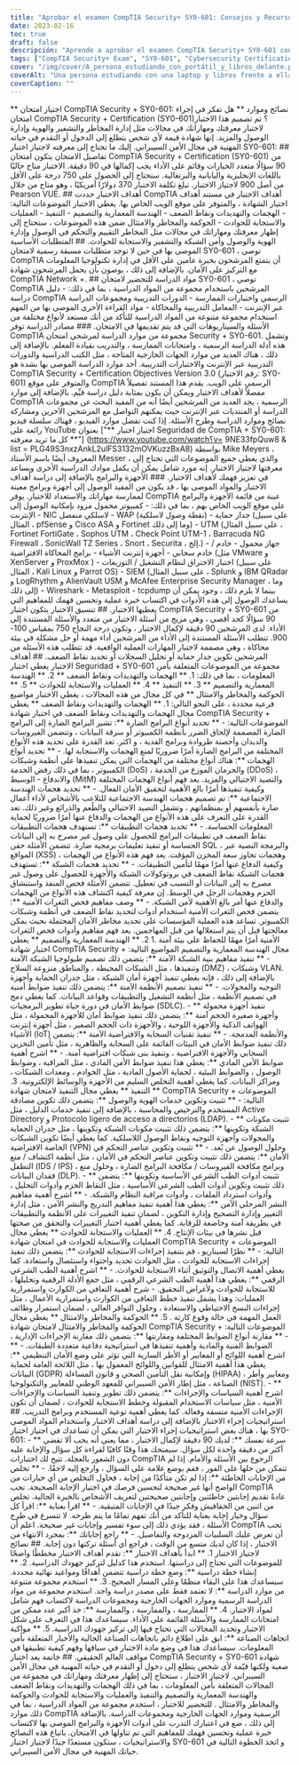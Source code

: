 ```yaml
---
title: "Aprobar el examen CompTIA Security+ SY0-601: Consejos y Recursos"
date: 2023-02-16
toc: true
draft: false
descripción: "Aprende a aprobar el examen CompTIA Security+ SY0-601 con consejos, recursos de estudio y estrategias para rendir el examen".
tags: ["CompTIA Security+ Exam", "SY0-601", "Cybersecurity Certification", "Exam Objectives", "Test-Taking Strategies", "Study Resources", "Exam Format", "Passing Tips", "Information Security", "Performance-Based Questions"]
cover: "/img/cover/A_persona_estudiando_con_portátil_y_libros_delante.png"
coverAlt: "Una persona estudiando con una laptop y libros frente a ella, representando la preparación requerida para aprobar el Examen de Certificación CompTIA Security+".
coverCaption: ""
---
```

** اجتياز امتحان CompTIA Security + SY0-601: نصائح وموارد ** هل تفكر في إجراء امتحان CompTIA Security + Certification (SY0-601)؟ تم تصميم هذا الاختبار لاختبار معرفتك ومهاراتك في مجالات مثل إدارة المخاطر والتشفير والهوية وإدارة الوصول والمزيد. إنها شهادة قيمة لأي شخص يتطلع إلى الدخول أو التقدم في حياته المهنية في مجال الأمن السيبراني. إليك ما تحتاج إلى معرفته لاجتياز اختبار SY0-601: ## تفاصيل الامتحان يتكون امتحان CompTIA Security + Certification (SY0-601) من 90 سؤالًا متعدد الخيارات وقائم على الأداء يجب إكمالها في 90 دقيقة. الاختبار متاح حاليًا باللغات الإنجليزية واليابانية والبرتغالية. ستحتاج إلى الحصول على 750 درجة على الأقل من أصل 900 لاجتياز الاختبار. تبلغ تكلفة الاختبار 370 دولارًا أمريكيًا ، وهو متاح من خلال Pearson VUE. ## أهداف الاختبار حددت CompTIA أهداف الاختبار في مستند أهداف اختبار الشهادة ، والمتوفر على موقع الويب الخاص بها. يغطي الاختبار الموضوعات التالية: - الهجمات والتهديدات ونقاط الضعف - الهندسة المعمارية والتصميم - التنفيذ - العمليات والاستجابة للحوادث - الحوكمة والمخاطر والامتثال ضمن هذه الموضوعات ، ستحتاج إلى إظهار معرفتك ومهاراتك في مجالات مثل المخاطر التقييم والتحكم في الوصول وإدارة الهوية والوصول وأمن الشبكة والتشفير والاستجابة للحوادث. ## المتطلبات الأساسية الموصى بها في حين لا توجد متطلبات مسبقة رسمية لامتحان SY0-601 ، توصي CompTIA أن يتمتع المرشحون بخبرة عامين على الأقل في إدارة تكنولوجيا المعلومات مع التركيز على الأمان. بالإضافة إلى ذلك ، يوصون بأن يحمل المرشحون شهادة CompTIA Network +. ## مواد الدراسة للتحضير لامتحان SY0-601 ، توصي CompTIA المرشحين باستخدام مجموعة من المواد الدراسية ، بما في ذلك: - دليل دراسة CompTIA الرسمي واختبارات الممارسة - الدورات التدريبية ومجموعات الدراسة عبر الإنترنت - المعامل التدريبية والمحاكاة - مواد القراءة الأخرى الموصى بها من المهم استخدام مجموعة متنوعة من المواد الدراسية للتأكد من أنك مستعد لأنواع مختلفة من الأسئلة والسيناريوهات التي قد يتم تقديمها في الامتحان. ### مصادر الدراسة توفر CompTIA مجموعة من موارد الدراسة لمرشحي امتحان Security + SY0-601. وتشمل هذه أدلة الدراسة الرسمية ، وامتحانات الممارسة ، والتدريب بقيادة المعلم. بالإضافة إلى ذلك ، هناك العديد من موارد الجهات الخارجية المتاحة ، مثل الكتب الدراسية والدورات التدريبية عبر الإنترنت والاختبارات التدريبية. أحد موارد الدراسة الموصى بها بشدة هو CompTIA Security + Certification Objectives Version 3.0 (رقم الاختبار: SY0-601) والمتوفر على موقع CompTIA الرسمي على الويب. يقدم هذا المستند تفصيلاً مفصلاً لأهداف الاختبار ويمكن أن يكون بمثابة دليل دراسة قيِّم. بالإضافة إلى موارد CompTIA الرسمية ، يجد العديد من المرشحين أيضًا أنه من المفيد البحث عن مجموعات الدراسة أو المنتديات عبر الإنترنت حيث يمكنهم التواصل مع المرشحين الآخرين ومشاركة نصائح وموارد الدراسة وطرح الأسئلة. إذا كنت تفضل موارد الفيديو ، فهناك سلسلة فيديو رائعة على YouTube بعنوان ["** اجتياز اختبار Seguridad de CompTIA + SY0-601: كل ما تريد معرفته **"] (https://www.youtube.com/watch؟v= 9NE33fpQuw8 & list = PLG49S3nxzAnkL2ulFS3132mOVKuzzBxA8) بواسطة Mike Meyers ، المعروف أيضًا باسم الأستاذ Messer ، والذي يغطي جميع الموضوعات التي تحتاج إلى معرفتها لاجتياز الاختبار. إنه مورد شامل يمكن أن يكمل موادك الدراسية الأخرى ويساعد في تعزيز فهمك لأهداف الاختبار. ### الأجهزة والبرامج بالإضافة إلى دراسة أهداف الاختبار والمواد الموصى بها ، قد يكون من المفيد الوصول إلى أجهزة وبرامج معينة لممارسة مهاراتك والاستعداد للاختبار. يوفر CompTIA عينة من قائمة الأجهزة والبرامج على موقع الويب الخاص بهم ، بما في ذلك: - كمبيوتر محمول مزود بإمكانية الوصول إلى الإنترنت - NIC لاسلكي منفصل - WAP (نقطة وصول لاسلكية) - جدار حماية (على سبيل المثال ، pfSense و Cisco ASA و Fortinet وما إلى ذلك) - UTM (على سبيل المثال ، Fortinet FortiGate ، Sophos UTM ، Check Point UTM-1 ، Barracuda NG Firewall ، SonicWall TZ Series ، Snort ، Securita ، إلخ.) - جهاز محمول - خادم / خادم سحابي - أجهزة إنترنت الأشياء - برامج المحاكاة الافتراضية (مثل VMware و XenServer و ProxMox ) - اختبار الاختراق لنظام التشغيل / التوزيعات (على سبيل المثال ، Kali Linux و Parrot OS) - SIEM (على سبيل المثال ، Splunk و IBM QRadar و LogRhythm و AlienVault USM و McAfee Enterprise Security Manager ، وما إلى ذلك) - Wireshark - Metasploit - tcpdump بينما لا يلزم ذلك ، وجود يمكن أن يساعدك الوصول إلى هذه الأدوات في اكتساب خبرة عملية وتحسين فهمك للمفاهيم التي يغطيها الاختبار. ## تنسيق الاختبار يتكون اختبار CompTIA Security + SY0-601 من 90 سؤالًا كحد أقصى ، وهي مزيج من أسئلة الاختيار من متعدد والأسئلة المستندة إلى الأداء. لدى المرشحين 90 دقيقة لإكمال الاختبار ، وتكون درجة النجاح 750 بمقياس 100-900. تتطلب الأسئلة المستندة إلى الأداء من المرشحين أداء مهمة أو حل مشكلة في بيئة محاكاة ، وهي مصممة لاختبار المهارات العملية الواقعية. قد تتطلب هذه الأسئلة من المرشحين تكوين جدار حماية أو تحليل السجلات أو تحديد نقاط الضعف. ## أهداف الاختبار يغطي اختبار Seguridad + SY0-601 مجموعة من الموضوعات المتعلقة بأمن المعلومات ، بما في ذلك: 1. ** الهجمات والتهديدات ونقاط الضعف ** 2. ** الهندسة المعمارية والتصميم ** 3. ** التنفيذ ** 4. ** العمليات والاستجابة للحوادث ** 5. ** الحوكمة والمخاطر والامتثال ** في كل مجال من هذه المجالات ، يغطي الاختبار مواضيع فرعية محددة ، على النحو التالي: 1. ** الهجمات والتهديدات ونقاط الضعف ** يغطي مجال الهجمات والتهديدات ونقاط الضعف في اختبار شهادة CompTIA Security + الموضوعات التالية: - ** تحديد أنواع البرامج الضارة **: تشير البرامج الضارة إلى البرامج الضارة المصممة لإلحاق الضرر بأنظمة الكمبيوتر أو سرقة البيانات ، وتتضمن الفيروسات والديدان وأحصنة طروادة وبرامج الفدية ، و اكثر. تعد القدرة على تحديد هذه الأنواع المختلفة من البرامج الضارة أمرًا ضروريًا لمنع الهجمات والاستجابة لها. - ** تحديد أنواع الهجمات **: هناك أنواع مختلفة من الهجمات التي يمكن تنفيذها على أنظمة وشبكات الكمبيوتر ، بما في ذلك رفض الخدمة (DoS) ، والحرمان الموزع من الخدمة (DDoS) ، والاندفاع - الوسيط (MitM) والتصيد الاحتيالي والمزيد. يعد فهم أنواع الهجمات المختلفة وكيفية تنفيذها أمرًا بالغ الأهمية لتحقيق الأمان الفعال. - ** تحديد هجمات الهندسة الاجتماعية **: تم تصميم هجمات الهندسة الاجتماعية للتلاعب بالأشخاص لأداء أعمال ضارة بأنفسهم أو بمنظماتهم ، وتشمل التصيد الاحتيالي والطُعم والذرائع وغير ذلك. تعد القدرة على التعرف على هذه الأنواع من الهجمات والدفاع عنها أمرًا ضروريًا لحماية المعلومات الحساسة. - ** تحديد هجمات التطبيقات **: تستهدف هجمات التطبيقات نقاط الضعف في تطبيقات البرامج للحصول على وصول غير مصرح به إلى البيانات الحساسة أو تنفيذ تعليمات برمجية ضارة. تتضمن الأمثلة حقن SQL ، والبرمجة النصية عبر المواقع (XSS) ، وهجمات تجاوز سعة المخزن المؤقت. يعد فهم هذه الأنواع من الهجمات وكيفية الدفاع عنها أمرًا مهمًا لتأمين التطبيقات. - ** تحديد هجمات الشبكة **: تستهدف هجمات الشبكة نقاط الضعف في بروتوكولات الشبكة والأجهزة للحصول على وصول غير مصرح به إلى البيانات أو التسبب في تعطيل. تتضمن الأمثلة فحص المنفذ واستنشاق الحزم وهجمات الرجل في الوسط. إن معرفة كيفية اكتشاف هذه الأنواع من الهجمات والدفاع عنها أمر بالغ الأهمية لأمن الشبكة. - ** وصف مفاهيم فحص الثغرات الأمنية **: يتضمن فحص الثغرات الأمنية استخدام أدوات لتحديد نقاط الضعف في أنظمة وشبكات الكمبيوتر. تساعد هذه العملية المؤسسات على تحديد مخاطر الأمان المحتملة بحيث يمكن معالجتها قبل أن يتم استغلالها من قبل المهاجمين. يعد فهم مفاهيم وأدوات فحص الثغرات الأمنية أمرًا مهمًا للحفاظ على بيئة آمنة .1 2. ** الهندسة المعمارية والتصميم ** يغطي اختبار شهادة CompTIA Security + مجال الهندسة المعمارية والتصميم المواضيع التالية: - ** تنفيذ مفاهيم بنية الشبكة الآمنة **: يتضمن ذلك تصميم طبولوجيا الشبكة الآمنة وتنفيذها ، مثل الشبكات المحيطة ، والمناطق منزوعة السلاح (DMZ) ، وشبكات VLAN. بالإضافة إلى ذلك ، فإنه يغطي تنفيذ أجهزة أمان الشبكة ، مثل جدران الحماية وأجهزة التوجيه والمحولات. - ** تنفيذ تصميم الأنظمة الآمنة **: يتضمن ذلك تنفيذ ضوابط أمنية في تصميم الأنظمة ، مثل أنظمة التشغيل والتطبيقات وقواعد البيانات. كما يغطي دمج ضوابط الأمان في دورة حياة تطوير البرمجيات (SDLC). - ** تنفيذ أجهزة محمولة وأجهزة صغيرة الحجم آمنة **: يتضمن ذلك تنفيذ ضوابط أمان للأجهزة المحمولة ، مثل الهواتف الذكية والأجهزة اللوحية ، والأجهزة ذات الحجم الصغير ، مثل أجهزة إنترنت الأشياء (IoT) والأنظمة المدمجة. - ** تنفيذ تقنيات السحابة والافتراضية الآمنة **: يتضمن ذلك تنفيذ ضوابط الأمان في البيئات القائمة على السحابة والظاهرية ، مثل تأمين التخزين السحابي والأجهزة الافتراضية ، وتنفيذ بنى شبكات افتراضية آمنة. - ** اشرح أهمية ضوابط الأمن المادي **: يغطي هذا تنفيذ ضوابط الأمن المادي ، مثل المراقبة ، وضوابط الوصول ، والضوابط البيئية ، لحماية الأصول المادية ، مثل الخوادم ، ومعدات الشبكات ، ومراكز البيانات. كما يغطي أهمية التخلص السليم من الأجهزة والوسائط الإلكترونية. 3. ** التنفيذ ** يغطي مجال التنفيذ لامتحان شهادة CompTIA Security + الموضوعات التالية: - ** تثبيت وتكوين خدمات الهوية والوصول **: يتضمن ذلك تكوين مصادقة المستخدم والترخيص والمحاسبة ، بالإضافة إلى تنفيذ خدمات الدليل ، مثل Active Directory و Protocolo ligero de acceso a directorios (LDAP). - ** تثبيت مكونات الشبكة وتكوينها **: يتضمن ذلك تثبيت مكونات الشبكة وتكوينها ، مثل جدران الحماية والمحولات وأجهزة التوجيه ونقاط الوصول اللاسلكية. كما يغطي أيضًا تكوين الشبكات الخاصة الافتراضية (VPN) وحلول الوصول عن بُعد. - ** تثبيت وتكوين عناصر التحكم في الأمان **: يتضمن ذلك تثبيت وتكوين عناصر التحكم في الأمان ، مثل أنظمة اكتشاف / منع التطفل (IDS / IPS) ، وبرامج مكافحة الفيروسات / مكافحة البرامج الضارة ، وحلول منع فقدان البيانات (DLP). - ** تثبيت أدوات الطب الشرعي الأساسية وتكوينها **: يتضمن ذلك تثبيت وتكوين أدوات الطب الشرعي الأساسية ، مثل التقاط الحزم وأدوات التحليل ، وأدوات استرداد الملفات ، وأدوات مراقبة النظام والشبكة. - ** اشرح أهمية مفاهيم النشر المرحلي الآمن **: يغطي هذا أهمية تنفيذ مفاهيم التدريج والنشر الآمن ، مثل إدارة التغيير وإدارة التصحيح وإدارة التكوين ، لضمان تنفيذ التغييرات على الأنظمة والتطبيقات في بطريقة آمنة وخاضعة للرقابة. كما يغطي أهمية اختبار التغييرات والتحقق من صحتها قبل نشرها في بيئات الإنتاج. 4. ** العمليات والاستجابة للحوادث ** يغطي مجال العمليات والاستجابة للحوادث في امتحان شهادة CompTIA Security + الموضوعات التالية: - ** نظرًا لسيناريو ، قم بتنفيذ إجراءات الاستجابة للحوادث **: يتضمن ذلك تنفيذ إجراءات الاستجابة للحوادث ، مثل الحوادث تحديد واحتواء واستئصال واستعادة. كما يغطي أهمية الاتصال والتوثيق أثناء الاستجابة للحوادث. - ** اشرح أهمية الطب الشرعي الرقمي **: يغطي هذا أهمية الطب الشرعي الرقمي ، مثل جمع الأدلة الرقمية وتحليلها ، للاستجابة للحوادث ولأغراض التحقيق. - شرح أهمية التعافي من الكوارث واستمرارية العمليات: وهذا يشمل تنفيذ خطط التعافي من الكوارث واستمرارية الأعمال ، مثل إجراءات النسخ الاحتياطي والاستعادة ، وحلول التوافر العالي ، لضمان استمرار وظائف العمل المهمة في حالة وقوع كارثة . 5. ** الحوكمة والمخاطر والامتثال ** يغطي مجال الحوكمة والمخاطر والامتثال لامتحان شهادة CompTIA Security + الموضوعات التالية: - ** مقارنة أنواع الضوابط المختلفة ومقارنتها **: يتضمن ذلك مقارنة الإجراءات الإدارية ، الضوابط الفنية والمادية وأهمية تنفيذها في استراتيجية دفاعية متعددة الطبقات. - ** اشرح أهمية اللوائح أو المعايير أو الأطر السارية التي تؤثر على وضع الأمان التنظيمي **: يغطي هذا أهمية الامتثال للقوانين واللوائح المعمول بها ، مثل اللائحة العامة لحماية البيانات (GDPR) وإمكانية نقل التأمين الصحي و قانون المساءلة (HIPAA) ، ومعايير وأطر الصناعة ، مثل إطار الأمن السيبراني للمعهد الوطني للمعايير والتكنولوجيا (NIST). - ** اشرح أهمية السياسات والإجراءات **: يتضمن ذلك تطوير وتنفيذ السياسات والإجراءات الأمنية ، مثل سياسات الاستخدام المقبولة وخطط الاستجابة للحوادث ، لضمان أن تكون الإجراءات الأمنية متسقة وفعالة. كما يغطي أهمية توعية المستخدم وبرامج التدريب. ## استراتيجيات إجراء الاختبار بالإضافة إلى دراسة أهداف الاختبار واستخدام المواد الموصى بها ، هناك بعض استراتيجيات إجراء الاختبار التي يمكن أن تساعدك في اجتياز اختبار SY0-601: - ** سرعة نفسك **: لديك 90 دقيقة لإكمال الاختبار ، مما يعني أنه يجب ألا تقضي أكثر من دقيقة واحدة لكل سؤال. سيمنحك هذا وقتًا كافيًا لقراءة كل سؤال والإجابة عليه دون الشعور بالعجلة. تتيح لك اختبارات CompTIA الرجوع بين الأسئلة والأمام. إذا لم تتمكن من حلها على الفور ، فقم بوضع علامة على السؤال ، وارجع إليه لاحقًا. - ** تخلص من الإجابات الخاطئة **: إذا لم تكن متأكدًا من إجابة ، فحاول التخلص من أي خيارات من الواضح أنها غير صحيحة لتحسين فرصك في اختيار الإجابة الصحيحة. تحب CompTIA عادةً تقديم إجابتين خاطئتين وإجابتين صحيحتين لتعريف الأشخاص بالخبرة الحالية. تخلص من اثنين من الخفافيش وفكر جيدًا في الإجابات المتبقية. - ** اقرأ بعناية **: اقرأ كل سؤال وخيار إجابة بعناية للتأكد من أنك تفهم تمامًا ما يتم طرحه. لا تتسرع في طرح الأسئلة ، فقد يؤدي ذلك إلى سوء تفسير وإجابات غير صحيحة. اعلم أن CompTIA تحب أن تعرض عليك السلبيات المزدوجة والتفاصيل. - ** راجع إجاباتك **: بمجرد الانتهاء من الاختبار ، إذا كان لديك متسع من الوقت ، فراجع أي أسئلة تركتها دون إجابة. ## نصائح لاجتياز الاختبار 1. ** ابدأ بأهداف الاختبار **: تقدم أهداف الاختبار مخططًا واضحًا للموضوعات التي تحتاج إلى دراستها. استخدم هذا كدليل لتركيز جهودك الدراسية. 2. ** إنشاء خطة دراسية **: وضع خطة دراسية تتضمن أهدافًا ومواعيد نهائية محددة. سيساعدك هذا على البقاء منظمًا وعلى المسار الصحيح. 3. ** استخدم مجموعة متنوعة من موارد الدراسة **: لا تعتمد فقط على مصدر دراسة واحد. استخدم مجموعة من مواد الدراسة الرسمية وموارد الجهات الخارجية ومجموعات الدراسة لاكتساب فهم شامل لمواد الاختبار. 4. ** الممارسة ، والممارسة ، والممارسة **: خذ أكبر عدد ممكن من امتحانات الممارسة والأسئلة القائمة على الأداء. سيساعدك هذا في التعرف على شكل الاختبار وتحديد المجالات التي تحتاج فيها إلى تركيز جهودك الدراسية. 5. ** مواكبة اتجاهات الصناعة **: ابق على اطلاع دائم باتجاهات الصناعة الحالية والأخبار المتعلقة بأمن المعلومات. سيساعدك هذا في وضع مادة الاختبار في سياقها وفهم كيفية تطبيقها في مواقف العالم الحقيقي. ## خاتمة يعد اختبار CompTIA Security + SY0-601 شهادة صعبة ولكنها قيّمة لأي شخص يتطلع إلى دخول أو التقدم في حياته المهنية في مجال الأمن السيبراني. لاجتياز الاختبار ، ستحتاج إلى إظهار معرفتك ومهاراتك في مجموعة من المجالات المتعلقة بأمن المعلومات ، بما في ذلك الهجمات والتهديدات ونقاط الضعف والهندسة المعمارية والتصميم والتنفيذ والعمليات والاستجابة للحوادث والحوكمة والمخاطر والامتثال . للتحضير للاختبار ، استخدم مجموعة من المواد الدراسية ، بما في ذلك موارد CompTIA الرسمية وموارد الجهات الخارجية ومجموعات الدراسة. بالإضافة إلى ذلك ، ضع في اعتبارك التدرب على أدوات الأجهزة والبرامج الموصى بها لاكتساب خبرة عملية وتحسين فهمك للمفاهيم التي تم تناولها في الامتحان. باتباع هذه النصائح والاستراتيجيات ، ستكون مستعدًا جيدًا لاجتياز اختبار SY0-601 و اتخذ الخطوة التالية في حياتك المهنية في مجال الأمن السيبراني.